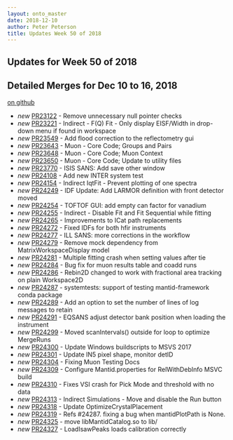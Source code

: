 ```yaml
---
layout: onto_master
date: 2018-12-10
author: Peter Peterson
title: Updates Week 50 of 2018
---
```

Updates for Week 50 of 2018
---------------------------

Detailed Merges for Dec 10 to 16, 2018
--------------------------------------
[on github](https://github.com/mantidproject/mantid/pulls?q=is%3Apr+merged%3A2018-12-11..2018-12-16)

* *new* [PR23122](https://github.com/mantidproject/mantid/pull/23122) - Remove unnecessary null pointer checks
* *new* [PR23221](https://github.com/mantidproject/mantid/pull/23221) - Indirect - F(Q) Fit - Only display EISF/Width in drop-down menu if found in workspace
* *new* [PR23549](https://github.com/mantidproject/mantid/pull/23549) - Add flood correction to the reflectometry gui
* *new* [PR23643](https://github.com/mantidproject/mantid/pull/23643) - Muon - Core Code; Groups and Pairs
* *new* [PR23648](https://github.com/mantidproject/mantid/pull/23648) - Muon - Core Code; Muon Context
* *new* [PR23650](https://github.com/mantidproject/mantid/pull/23650) - Muon - Core Code; Update to utility files
* *new* [PR23770](https://github.com/mantidproject/mantid/pull/23770) - ISIS SANS: Add save other window
* *new* [PR24108](https://github.com/mantidproject/mantid/pull/24108) - Add new INTER system test
* *new* [PR24154](https://github.com/mantidproject/mantid/pull/24154) - Indirect IqtFit - Prevent plotting of one spectra
* *new* [PR24249](https://github.com/mantidproject/mantid/pull/24249) - IDF Update: Add LARMOR definition with front detector moved
* *new* [PR24254](https://github.com/mantidproject/mantid/pull/24254) - TOFTOF GUI: add empty can factor for vanadium
* *new* [PR24255](https://github.com/mantidproject/mantid/pull/24255) - Indirect - Disable Fit and Fit Sequential while fitting
* *new* [PR24265](https://github.com/mantidproject/mantid/pull/24265) - Improvements to ICat path replacements
* *new* [PR24272](https://github.com/mantidproject/mantid/pull/24272) - Fixed IDFs for both hfir instruments
* *new* [PR24277](https://github.com/mantidproject/mantid/pull/24277) - ILL SANS: more corrections in the workflow
* *new* [PR24279](https://github.com/mantidproject/mantid/pull/24279) - Remove mock dependency from MatrixWorkspaceDisplay model
* *new* [PR24281](https://github.com/mantidproject/mantid/pull/24281) - Multiple fitting crash when setting values after tie
* *new* [PR24284](https://github.com/mantidproject/mantid/pull/24284) - Bug fix for muon results table and coadd runs
* *new* [PR24286](https://github.com/mantidproject/mantid/pull/24286) - Rebin2D changed to work with fractional area tracking on plain Workspace2D
* *new* [PR24287](https://github.com/mantidproject/mantid/pull/24287) - systemtests: support of testing mantid-framework conda package
* *new* [PR24289](https://github.com/mantidproject/mantid/pull/24289) - Add an option to set the number of lines of log messages to retain
* *new* [PR24291](https://github.com/mantidproject/mantid/pull/24291) - EQSANS adjust detector bank position when loading the instrument
* *new* [PR24299](https://github.com/mantidproject/mantid/pull/24299) - Moved scanIntervals() outside for loop to optimize MergeRuns
* *new* [PR24300](https://github.com/mantidproject/mantid/pull/24300) - Update Windows buildscripts to MSVS 2017
* *new* [PR24301](https://github.com/mantidproject/mantid/pull/24301) - Update IN5 pixel shape, monitor detID
* *new* [PR24304](https://github.com/mantidproject/mantid/pull/24304) - Fixing Muon Testing Docs
* *new* [PR24309](https://github.com/mantidproject/mantid/pull/24309) - Configure Mantid.properties for RelWithDebInfo MSVC build
* *new* [PR24310](https://github.com/mantidproject/mantid/pull/24310) - Fixes VSI crash for Pick Mode and threshold with no data
* *new* [PR24313](https://github.com/mantidproject/mantid/pull/24313) - Indirect Simulations - Move and disable the Run button
* *new* [PR24318](https://github.com/mantidproject/mantid/pull/24318) - Update OptimizeCrystalPlacement
* *new* [PR24319](https://github.com/mantidproject/mantid/pull/24319) - Refs #24287. fixing a bug when mantidPlotPath is None.
* *new* [PR24325](https://github.com/mantidproject/mantid/pull/24325) - move libMantidCatalog.so to lib/
* *new* [PR24327](https://github.com/mantidproject/mantid/pull/24327) - LoadIsawPeaks loads calibration correctly
